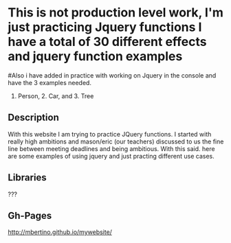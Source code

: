 <!-- add links to the gh pages
start talking about what this homework is
 -->
# This is not production level work, I'm just practicing Jquery functions I have a total of 30 different effects and jquery function examples

#Also i have added in practice with working on Jquery in the console and have the 3 examples needed. 
1. Person, 2. Car, and 3. Tree


## Description

With this website I am trying to practice JQuery functions. I started with really high ambitions and mason/eric (our teachers) discussed to us the fine line between meeting deadlines and being ambitious. With this said. here are some examples of using jquery and just practing different use cases.

## Libraries
???

## Gh-Pages
http://mbertino.github.io/mywebsite/